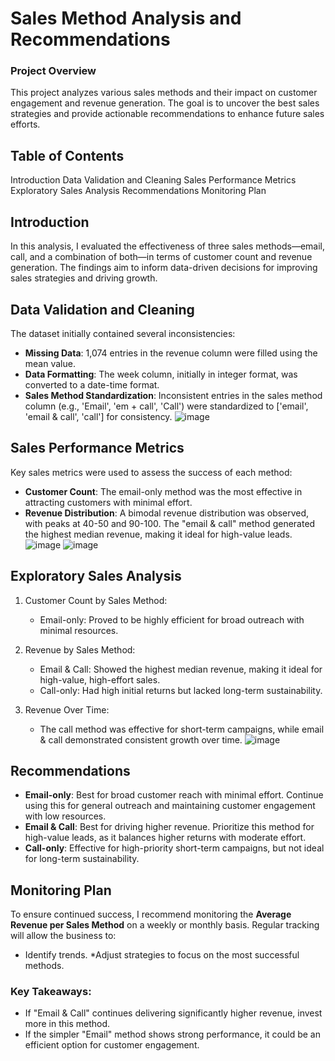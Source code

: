 # Sales Method Analysis and Recommendations
### Project Overview 

   This project analyzes various sales methods and their impact on customer engagement and revenue generation. The goal is to uncover the best sales strategies and provide actionable recommendations to enhance future sales efforts.

## Table of Contents
Introduction
Data Validation and Cleaning
Sales Performance Metrics
Exploratory Sales Analysis
Recommendations
Monitoring Plan
## Introduction
In this analysis, I evaluated the effectiveness of three sales methods—email, call, and a combination of both—in terms of customer count and revenue generation. The findings aim to inform data-driven decisions for improving sales strategies and driving growth.

## Data Validation and Cleaning
The dataset initially contained several inconsistencies:

* **Missing Data**: 1,074 entries in the revenue column were filled using the mean value.
* **Data Formatting**: The week column, initially in integer format, was converted to a date-time format.
* **Sales Method Standardization**: Inconsistent entries in the sales method column (e.g., 'Email', 'em + call', 'Call') were standardized to ['email', 'email & call', 'call'] for consistency.
  ![image](https://github.com/user-attachments/assets/127796de-e7ee-4480-b12f-d46ad5e872e7)

## Sales Performance Metrics
Key sales metrics were used to assess the success of each method:

* **Customer Count**: The email-only method was the most effective in attracting customers with minimal effort.
* **Revenue Distribution**: A bimodal revenue distribution was observed, with peaks at 40-50 and 90-100. The "email & call" method generated the highest median revenue, making it ideal for high-value leads.
   ![image](https://github.com/user-attachments/assets/9e089ecc-c59c-4570-9c62-dfaa27fba1e0)
   ![image](https://github.com/user-attachments/assets/058ee7fa-1d52-4d78-9d05-23d27dc87aaf)


## Exploratory Sales Analysis
1. Customer Count by Sales Method:

      * Email-only: Proved to be highly efficient for broad outreach with minimal resources.
2. Revenue by Sales Method:

    * Email & Call: Showed the highest median revenue, making it ideal for high-value, high-effort sales.
    * Call-only: Had high initial returns but lacked long-term sustainability.
3. Revenue Over Time:
    * The call method was effective for short-term campaigns, while email & call demonstrated consistent growth over time.
      ![image](https://github.com/user-attachments/assets/d398b05a-1752-4582-b463-32fbaea43c26)

      
## Recommendations
* **Email-only**: Best for broad customer reach with minimal effort. Continue using this for general outreach and maintaining customer engagement with low resources.
* **Email & Call**: Best for driving higher revenue. Prioritize this method for high-value leads, as it balances higher returns with moderate effort.
* **Call-only**: Effective for high-priority short-term campaigns, but not ideal for long-term sustainability.
## Monitoring Plan
To ensure continued success, I recommend monitoring the **Average Revenue per Sales Method** on a weekly or monthly basis. Regular tracking will allow the business to:

* Identify trends.
*Adjust strategies to focus on the most successful methods.
### Key Takeaways:

* If "Email & Call" continues delivering significantly higher revenue, invest more in this method.
* If the simpler "Email" method shows strong performance, it could be an efficient option for customer engagement.
